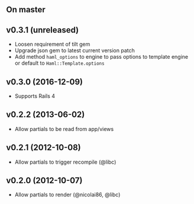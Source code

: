 ## On master

## v0.3.1 (unreleased)

* Loosen requirement of tilt gem
* Upgrade json gem to latest current version patch
* Add method `haml_options` to engine to pass options to template engine or default to `Haml::Template.options`

## v0.3.0 (2016-12-09)

* Supports Rails 4

## v0.2.2 (2013-06-02)

* Allow partials to be read from app/views

## v0.2.1 (2012-10-08)

* Allow partials to trigger recompile (@libc)

## v0.2.0 (2012-10-07)

* Allow partials to render (@nicolai86, @libc)

